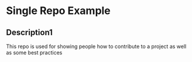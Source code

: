 # Single Repo Example

## Description1
This repo is used for showing people how to contribute to a project as well as some best practices
